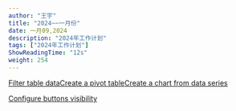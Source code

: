 ```yaml
---
author: "王宇"
title: "2024~~一月份"
date: 一月09,2024
description: "2024年工作计划"
tags: ["2024年工作计划"]
ShowReadingTime: "12s"
weight: 254
---
```

[Filter table data](#)[Create a pivot table](#)[Create a chart from data series](#)

[Configure buttons visibility](/users/tfac-settings.action)